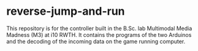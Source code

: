 # reverse-jump-and-run

This repository is for the controller built in the B.Sc. lab Multimodal Media Madness (M3) at i10 RWTH. It contains the programs of the two Arduinos and the decoding of the incoming data on the game running computer.
